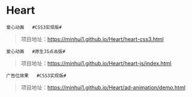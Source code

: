 # Heart

`爱心动画   #CSS3实现版#`
>项目地址：https://minhui1.github.io/Heart/heart-css3.html

`爱心动画   #原生JS点击版#`
>项目地址：https://minhui1.github.io/Heart/heart-js/index.html

`广告位效果   #CSS3实现版#`
>项目地址：https://minhui1.github.io/Heart/ad-animation/demo.html


